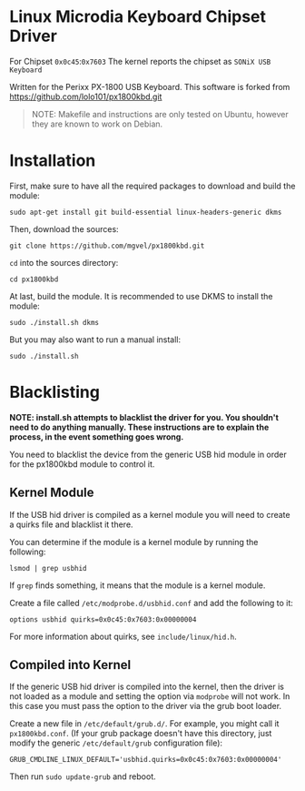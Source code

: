 # Linux Microdia Keyboard Chipset Driver #

For Chipset `0x0c45`:`0x7603`
The kernel reports the chipset as `SONiX USB Keyboard`

Written for the Perixx PX-1800 USB Keyboard.
This software is forked from https://github.com/lolo101/px1800kbd.git

> NOTE: Makefile and instructions are only tested on Ubuntu, however they are known to work on Debian.

# Installation ##

First, make sure to have all the required packages to download and build the module:

    sudo apt-get install git build-essential linux-headers-generic dkms

Then, download the sources:

    git clone https://github.com/mgvel/px1800kbd.git

`cd` into the sources directory:

    cd px1800kbd

At last, build the module. It is recommended to use DKMS to install the module:

    sudo ./install.sh dkms

But you may also want to run a manual install:

    sudo ./install.sh

# Blacklisting #

**NOTE: install.sh attempts to blacklist the driver for you. You shouldn't need to do anything manually. These instructions are to explain the process, in the event something goes wrong.**

You need to blacklist the device from the generic USB hid module in order for the px1800kbd module to control it.

## Kernel Module ##

If the USB hid driver is compiled as a kernel module you will need to create a quirks file and blacklist it there.

You can determine if the module is a kernel module by running the following:

    lsmod | grep usbhid

If `grep` finds something, it means that the module is a kernel module.

Create a file called `/etc/modprobe.d/usbhid.conf` and add the following to it:

    options usbhid quirks=0x0c45:0x7603:0x00000004

For more information about quirks, see `include/linux/hid.h`.

## Compiled into Kernel ##

If the generic USB hid driver is compiled into the kernel, then the driver is not loaded as a module and setting the option via `modprobe` will not work. In this case you must pass the option to the driver via the grub boot loader.

Create a new file in `/etc/default/grub.d/`. For example, you might call it `px1800kbd.conf`. (If your grub package doesn't have this directory, just modify the generic `/etc/default/grub` configuration file):

    GRUB_CMDLINE_LINUX_DEFAULT='usbhid.quirks=0x0c45:0x7603:0x00000004'

Then run `sudo update-grub` and reboot.
